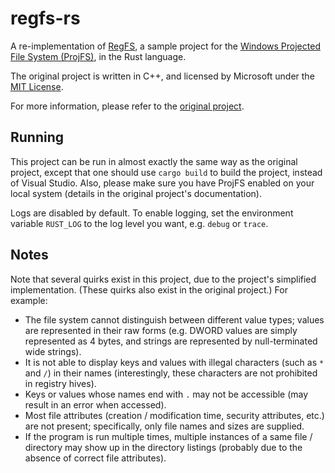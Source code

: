# regfs-rs

A re-implementation of [RegFS](https://github.com/Microsoft/Windows-classic-samples/tree/main/Samples/ProjectedFileSystem), a sample project for the [Windows Projected File System (ProjFS)](https://docs.microsoft.com/en-us/windows/desktop/projfs/projected-file-system), in the Rust language.

The original project is written in C++, and licensed by Microsoft under the [MIT License](./LICENSE-RegFS).

For more information, please refer to the [original project](https://github.com/Microsoft/Windows-classic-samples/tree/main/Samples/ProjectedFileSystem).

## Running

This project can be run in almost exactly the same way as the original project, except that one should use `cargo build` to build the project, instead of Visual Studio. Also, please make sure you have ProjFS enabled on your local system (details in the original project's documentation).

Logs are disabled by default. To enable logging, set the environment variable `RUST_LOG` to the log level you want, e.g. `debug` or `trace`.

## Notes

Note that several quirks exist in this project, due to the project's simplified implementation. (These quirks also exist in the original project.) For example:

- The file system cannot distinguish between different value types; values are represented in their raw forms (e.g. DWORD values are simply represented as 4 bytes, and strings are represented by null-terminated wide strings).
- It is not able to display keys and values with illegal characters (such as `*` and `/`) in their names (interestingly, these characters are not prohibited in registry hives).
- Keys or values whose names end with `.` may not be accessible (may result in an error when accessed).
- Most file attributes (creation / modification time, security attributes, etc.) are not present; specifically, only file names and sizes are supplied.
- If the program is run multiple times, multiple instances of a same file / directory may show up in the directory listings (probably due to the absence of correct file attributes).
